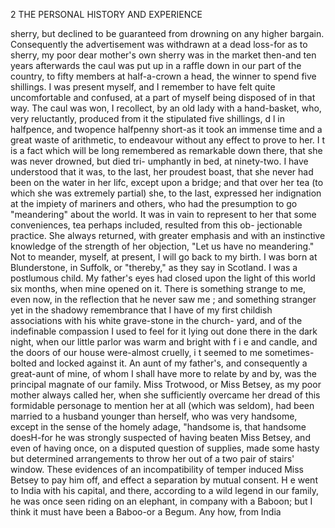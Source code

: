 2              THE PERSONAL HISTORY AND EXPERIENCE

 sherry, but declined to be guaranteed from drowning on any higher bargain.
 Consequently the advertisement was withdrawn at a dead loss-for as to
 sherry, my poor dear mother's own sherry was in the market then-and
 ten years afterwards the caul was put up in a raffle down in our
 part of the country, to fifty members at half-a-crown a head, the winner
 to spend five shillings. I was present myself, and I remember to
 have felt quite uncomfortable and confused, at a part of myself being
 disposed of in that way. The caul was won, I recollect, by an old lady
 with a hand-basket, who, very reluctantly, produced from it the stipulated
 five shillings, d l in halfpence, and twopence halfpenny short-as it took
 an immense time and a great waste of arithmetic, to endeavour without
 any effect to prove to her. I t is a fact which will be long remembered
as remarkable down there, that she was never drowned, but died tri-
umphantly in bed, at ninety-two. I have understood that it was,
to the last, her proudest boast, that she never had been on the water in
her lifc, except upon a bridge; and that over her tea (to which she was
extremely partial) she, to the last, expressed her indignation at the
impiety of mariners and others, who had the presumption to go
"meandering" about the world. It was in vain to represent to her
that some conveniences, tea perhaps included, resulted from this ob-
jectionable practice. She always returned, with greater emphasis and
with an instinctive knowledge of the strength of her objection, "Let us
have no meandering."
    Not to meander, myself, at present, I will go back to my birth.
    I was born at Blunderstone, in Suffolk, or "thereby," as they say in
 Scotland. I was a postlumous child. My father's eyes had closed upon
the light of this world six months, when mine opened on it. There is
something strange to me, even now, in the reflection that he never saw
me ; and something stranger yet in the shadowy remembrance that I have
of my first childish associations with his white grave-stone in the church-
yard, and of the indefinable compassion I used to feel for it lying out done
there in the dark night, when our little parlor was warm and bright with
f i e and candle, and the doors of our house were-almost cruelly, i t seemed
to me sometimes-bolted and locked against it.
    An aunt of my father's, and consequently a great-aunt of mine, of
whom I shall have more to relate by and by, was the principal magnate
of our family. Miss Trotwood, or Miss Betsey, as my poor mother always
called her, when she sufficiently overcame her dread of this formidable
personage to mention her at all (which was seldom), had been married
to a husband younger than herself, who was very handsome, except in the
sense of the homely adage, "handsome is, that handsome doesH-for he
was strongly suspected of having beaten Miss Betsey, and even of having
once, on a disputed question of supplies, made some hasty but determined
arrangements to throw her out of a two pair of stairs' window. These
evidences of an incompatibility of temper induced Miss Betsey to pay
him off, and effect a separation by mutual consent. H e went to India
with his capital, and there, according to a wild legend in our family, he
was once seen riding on an elephant, in company with a Baboon; but
I think it must have been a Baboo-or a Begum. Any how, from India
